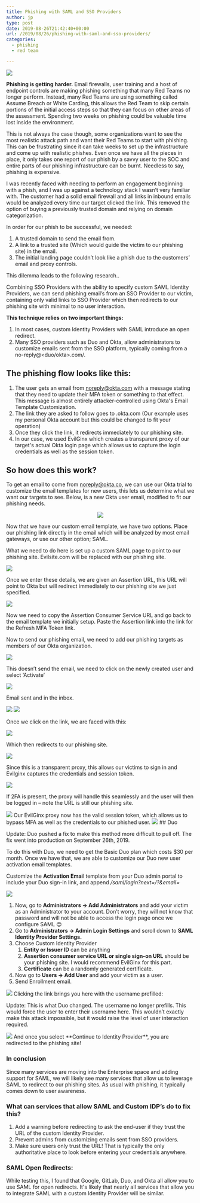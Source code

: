 ```yaml
---
title: Phishing with SAML and SSO Providers
author: jp
type: post
date: 2019-08-26T21:42:40+00:00
url: /2019/08/26/phishing-with-saml-and-sso-providers/
categories:
  - phishing
  - red team

---
```

<img src="/images/2019/08/saml-sso.png">

**Phishing is getting harder.** Email firewalls, user training and a host of endpoint controls are making phishing something that many Red Teams no longer perform. Instead, many Red Teams are using something called Assume Breach or White Carding, this allows the Red Team to skip certain portions of the initial access steps so that they can focus on other areas of the assessment. Spending two weeks on phishing could be valuable time lost inside the environment.

This is not always the case though, some organizations want to see the most realistic attack path and want their Red Teams to start with phishing. This can be frustrating since it can take weeks to set up the infrastructure and come up with realistic phishes. Even once we have all the pieces in place, it only takes one report of our phish by a savvy user to the SOC and entire parts of our phishing infrastructure can be burnt. Needless to say, phishing is expensive.

I was recently faced with needing to perform an engagement beginning with a phish, and I was up against a technology stack I wasn’t very familiar with. The customer had a solid email firewall and all links in inbound emails would be analyzed every time our target clicked the link. This removed the option of buying a previously trusted domain and relying on domain categorization.

In order for our phish to be successful, we needed:

  1. A trusted domain to send the email from.
  2. A link to a trusted site (Which would guide the victim to our phishing site) in the email.
  3. The initial landing page couldn’t look like a phish due to the customers&#8217; email and proxy controls.

This dilemma leads to the following research..

Combining SSO Providers with the ability to specify custom SAML Identity Providers, we can send phishing email’s from an SSO Provider to our victim, containing only valid links to SSO Provider which then redirects to our phishing site with minimal to no user interaction.

**This technique relies on two important things:**

  1. In most cases, custom Identity Providers with SAML introduce an open redirect.
  2. Many SSO providers such as Duo and Okta, allow administrators to customize emails sent from the SSO platform, typically coming from a no-reply@<duo/okta>.com/.

## The phishing flow looks like this:

  1. The user gets an email from noreply@okta.com with a message stating that they need to update their MFA token or something to that effect. This message is almost entirely attacker-controlled using Okta's Email Template Customization.
  2. The link they are asked to follow goes to <attacker controlled subdomain>.okta.com (Our example uses my personal Okta account but this could be changed to fit your operation)
  3. Once they click the link, it redirects immediately to our phishing site.
  4. In our case, we used EvilGinx which creates a transparent proxy of our target's actual Okta login page which allows us to capture the login credentials as well as the session token.

## So how does this work?

To get an email to come from noreply@okta.co, we can use our Okta trial to customize the email templates for new users, this lets us determine what we want our targets to see. Below, is a new Okta user email, modified to fit our phishing needs.

<p align="center">
  <img src="/images/2019/08/add-translauon-default-language-engllsh-ten-em-1.png" />
</p>

Now that we have our custom email template, we have two options. Place our phishing link directly in the email which will be analyzed by most email gateways, or use our other option; SAML.

What we need to do here is set up a custom SAML page to point to our phishing site. Evilsite.com will be replaced with our phishing site.

<img src="/images/2019/08/edit-identity-provider-name-protocol-t-authen-1.png">

Once we enter these details, we are given an Assertion URL, this URL will point to Okta but will redirect immediately to our phishing site we just specified.

<img src="/images/2019/08/add-identlty-provlder-name-test-idp-id-saml-me-1.png">

Now we need to copy the Assertion Consumer Service URL and go back to the email template we initially setup. Paste the Assertion link into the link for the Refresh MFA Token link.

Now to send our phishing email, we need to add our phishing targets as members of our Okta organization.

<img src="/images/2019/08/add-person-first-name-last-name-username-prima-1.png">

This doesn&#8217;t send the email, we need to click on the newly created user and select &#8216;Activate&#8217;

<img src="/images/2019/08/activate-person-are-pu-sure-you-want-to-activate-1.png"> 

Email sent and in the inbox.

<img src="/images/2019/08/primary-okta-social-okta-mfa-device-expiration-1.png"> 

<img src="/images/2019/08/okta-mfa-device-expiration-okta-lessnoreplyokta-com-1.png"> 

Once we click on the link, we are faced with this:

<img src="/images/2019/08/https-jardanpotti-okta-com-sso-sam12-00aq3csxlcc-1.png"> 

Which then redirects to our phishing site.

<img src="/images/2019/08/https-okta-mytargetorg-com-login-login-htm-okta-2.png"> 

Since this is a transparent proxy, this allows our victims to sign in and Evilginx captures the credentials and session token.

<img src="/images/2019/08/https-okta-mytargetorg-com-login-login-htm-okta-4.png">

If 2FA is present, the proxy will handle this seamlessly and the user will then be logged in &#8211; note the URL is still our phishing site.

<img src="/images/2019/08/https-okta-mytargetorg-com-app-userhome-okta-w-1.png">
Our EvilGinx proxy now has the valid session token, which allows us to bypass MFA as well as the credentials to our phished user.

<img src="/images/2019/08/id-phishlet-okta-username-password-tokens-ca-1.png">
## Duo

Update: Duo pushed a fix to make this method more difficult to pull off. The fix went into production on September 26th, 2019.

To do this with Duo, we need to get the Basic Duo plan which costs $30 per month. Once we have that, we are able to customize our Duo new user activation email templates.

Customize the **Activation Emai**l template from your Duo admin portal to include your Duo sign-in link, and append _/saml/login?next=/?&email=<victim email address or username>_

<img src="/images/2019/08/word-image-3.png">

  1. Now, go to **Administrators -> Add Administrators** and add your victim as an Administrator to your account. Don’t worry, they will not know that password and will not be able to access the login page once we configure SAML 😊
  2. Go to **Administrators -> Admin Login Settings** and scroll down to **SAML Identity Provider Settings.**
  3. Choose Custom Identity Provider 
      1. **Entity or Issuer ID** can be anything
      2. **Assertion consumer service URL or single sign-on URL** should be your phishing site. I would recommend EvilGinx for this part.
      3. **Certificate** can be a randomly generated certificate. 
  4. Now go to **Users -> Add User** and add your victim as a user.
  5. Send Enrollment email.

<img src="/images/2019/08/word-image-5.png">
Clicking the link brings you here with the username prefilled:

Update: This is what Duo changed. The username no longer prefills. This would force the user to enter their username here. This wouldn&#8217;t exactly make this attack impossible, but it would raise the level of user interaction required. 

<img src="/images/2019/08/word-image-7.png">
And once you select **Continue to Identity Provider**, you are redirected to the phishing site!

### In conclusion

Since many services are moving into the Enterprise space and adding support for SAML, we will likely see many services that allow us to leverage SAML to redirect to our phishing sites. As usual with phishing, it typically comes down to user awareness.

### What can services that allow SAML and Custom IDP’s do to fix this?

  1. Add a warning before redirecting to ask the end-user if they trust the URL of the custom Identity Provider.
  2. Prevent admins from customizing emails sent from SSO providers.
  3. Make sure users only trust the URL! That is typically the only authoritative place to look before entering your credentials anywhere.

### SAML Open Redirects:

While testing this, I found that Google, GitLab, Duo, and Okta all allow you to use SAML for open redirects. It's likely that nearly all services that allow you to integrate SAML with a custom Identity Provider will be similar.
